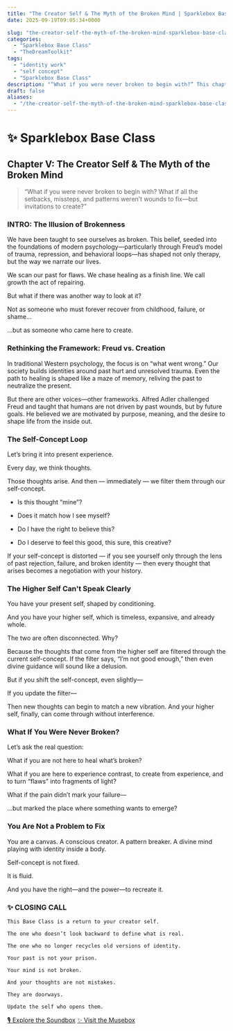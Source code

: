 ```yaml
---
title: "The Creator Self & The Myth of the Broken Mind | Sparklebox Base Class 5"
date: 2025-09-19T09:05:34+0000

slug: "the-creator-self-the-myth-of-the-broken-mind-sparklebox-base-class-5"
categories:
  - "Sparklebox Base Class"
  - "TheDreamToolkit"
tags:
  - "identity work"
  - "self concept"
  - "Sparklebox Base Class"
description: "“What if you were never broken to begin with?” This chapter explores the illusion of the broken mind and invites you to reclaim your self-concept as a creator—not a wound to be healed. Shift your identity, reconnect with your higher self, and rewrite the patterns that no longer serve you."
draft: false
aliases:
  - "/the-creator-self-the-myth-of-the-broken-mind-sparklebox-base-class-5/"
---
```

#  ✨ Sparklebox Base Class

## Chapter V: The Creator Self & The Myth of the Broken Mind

> “What if you were never broken to begin with? What if all the setbacks, missteps, and patterns weren’t wounds to fix—but invitations to create?”

###  INTRO: The Illusion of Brokenness

  We have been taught to see ourselves as broken. This belief, seeded into the foundations of modern psychology—particularly through Freud’s model of trauma, repression, and behavioral loops—has shaped not only therapy, but the way we narrate our lives.

  We scan our past for flaws. We chase healing as a finish line. We call growth the act of repairing.

  But what if there was another way to look at it?

  Not as someone who must forever recover from childhood, failure, or shame…

  …but as someone who came here to create.

###  Rethinking the Framework: Freud vs. Creation

  In traditional Western psychology, the focus is on “what went wrong.” Our society builds identities around past hurt and unresolved trauma. Even the path to healing is shaped like a maze of memory, reliving the past to neutralize the present.

  But there are other voices—other frameworks. Alfred Adler  challenged Freud and taught that humans are not driven by past wounds, but by future goals. He believed we are motivated by purpose, meaning, and the desire to shape life from the inside out.

###  The Self-Concept Loop

  Let’s bring it into present experience.

  Every day, we think thoughts.

  Those thoughts arise. And then — immediately — we filter them through our self-concept.

  - Is this thought “mine”?

  - Does it match how I see myself?

  - Do I have the right to believe this?

  - Do I deserve to feel this good, this sure, this creative?

  If your self-concept is distorted — if you see yourself only through the lens of past rejection, failure, and broken identity — then every thought that arises becomes a negotiation with your history.

###  The Higher Self Can't Speak Clearly

  You have your present self, shaped by conditioning.

  And you have your higher self, which is timeless, expansive, and already whole.

  The two are often disconnected. Why?

  Because the thoughts that come from the higher self are filtered through the current self-concept. If the filter says, “I’m not good enough,” then even divine guidance will sound like a delusion.

  But if you shift the self-concept, even slightly—

  If you update the filter—

  Then new thoughts can begin to match a new vibration. And your higher self, finally, can come through without interference.

###  What If You Were Never Broken?

  Let’s ask the real question:

  What if you are not here to heal what’s broken?

  What if you are here to experience contrast, to create from experience, and to turn “flaws” into fragments of light?

  What if the pain didn’t mark your failure—

  …but marked the place where something wants to emerge?

###  You Are Not a Problem to Fix

  You are a canvas. A conscious creator. A pattern breaker. A divine mind playing with identity inside a body.

  Self-concept is not fixed.

  It is fluid.

  And you have the right—and the power—to recreate it.

  ### ✨ CLOSING CALL

    This Base Class is a return to your creator self.

    The one who doesn’t look backward to define what is real.

    The one who no longer recycles old versions of identity.

    Your past is not your prison.

    Your mind is not broken.

    And your thoughts are not mistakes.

    They are doorways.

    Update the self who opens them.

  [🎙️ Explore the Soundbox](https://sparklebox.blog/soundbox/)
  [ ✨ Visit the Musebox](https://sparklebox.blog/%E2%9C%A8-the-musebox/)